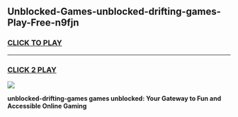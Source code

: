 
## Unblocked-Games-unblocked-drifting-games-Play-Free-n9fjn
<h3>
<a href="https://premium76.site?title=unblocked-drifting-games&ref=22A">CLICK TO PLAY</a></h3>
<hr>

<h3>
<a href="https://premium76.site?title=unblocked-drifting-games&ref=22A">CLICK 2 PLAY</a>
  
</h3>

<a href="https://premium76.site?title=unblocked-drifting-games&ref=22A"><img src="https://clearcache.store/games.png"></a>


**unblocked-drifting-games games unblocked: Your Gateway to Fun and Accessible Online Gaming**
